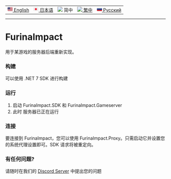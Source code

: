 <div align="center">
<table>
  <tr>
    <td valign="center"><a href="../README.md"><img src="https://github.com/twitter/twemoji/blob/master/assets/svg/1f1fa-1f1f8.svg" width="16"/> English</td>
    <td valign="center"><a href="/docs/README_ja-JP.md"><img src="https://raw.githubusercontent.com/twitter/twemoji/d94f4cf793e6d5ca592aa00f58a88f6a4229ad43/assets/svg/1f1ef-1f1f5.svg" width="16"/> 日本语</a></td>
        <td valign="center"><img src="https://em-content.zobj.net/thumbs/120/twitter/351/flag-china_1f1e8-1f1f3.png" width="16"/> 简中</a></td>
      <td valign="center"><a href="/docs/README_zh-TW.md"><img src="https://em-content.zobj.net/thumbs/120/twitter/351/flag-china_1f1e8-1f1f3.png" width="16"/> 繁中</a></td>
    <td valign="center"><a href="/docs/README_ru-ru.md"><img src="https://github.com/twitter/twemoji/blob/master/assets/svg/1f1f7-1f1fa.svg" width="16"/> Русский</a></td>
  </tr>
</table>
</div>
	    
---
<div align="center">
 </div> 
 
# FurinaImpact
用于某游戏的服务器后端重新实现。

### 构建
可以使用 .NET 7 SDK 进行构建

### 运行
1. 启动 FurinaImpact.SDK 和 FurinaImpact.Gameserver
2. 此时 服务器已正在运行

### 连接
要连接到 FurinaImpact，您可以使用 FurinaImpact.Proxy。只需启动它并设置您的系统代理设置即可。SDK 请求将被重定向。

### 有任何问题?
请随时在我们的 [Discord Server](https://discord.gg/sHZuMpCpVw) 中提出您的问题 
